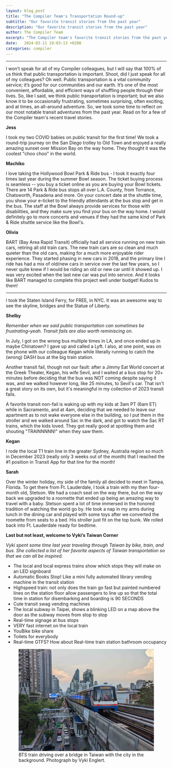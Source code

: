 ```yaml
---
layout: blog_post
title: "The Compiler Team's Transportation Round-up"
subtitle: "Our favorite transit stories from the past year"
description: "Our favorite transit stories from the past year"
author: The Compiler Team
excerpt: "The Compiler team's favorite transit stories from the past year"
date:   2024-03-11 19:03:13 +0200
categories: compiler
---
```

---
I won’t speak for all of my Compiler colleagues, but I will say that 100% of us think that public transportation
is important. Shoot, did I just speak for all of my colleagues? Oh well. Public transportation is a vital community service;
it’s good for our communities and our earth. It’s one of the most convenient, affordable, and efficient ways of shuffling
people through their lives. So, like I said, we think public transportation is important; but we also know it to be occasionally
frustrating, sometimes surprising, often exciting, and at times, an all-around adventure. So, we took some time to reflect on our
most notable transit adventures from the past year. Read on for a few of the Compiler team's recent travel stories.


**Jess**

I took my two COVID babies on public transit for the first time! We took a round-trip journey on the San Diego trolley to
Old Town and enjoyed a really amazing sunset over Mission Bay on the way home. They thought it was the coolest "choo choo" in the world.


**Machiko**

I love taking the Hollywood Bowl Park & Ride bus - I took it exactly four times last year during the summer Bowl season.
The ticket buying process is seamless -- you buy a ticket online as you are buying your Bowl tickets. There are 14 Park & Ride
bus stops all over L.A. County, from Torrance, Chatsworth, Pasadena and more. On your concert date at the shuttle time, you show
your e-ticket to the friendly attendants at the bus stop and get in the bus. The staff at the Bowl always provide services for
those with disabilities, and they make sure you find your bus on the way home. I would definitely go to more concerts and
venues if they had the same kind of Park & Ride shuttle service like the Bowl's.

**Olivia**

BART (Bay Area Rapid Transit) officially had all service running on new train cars, retiring all old train cars.
The new train cars are so clean and much quieter than the old cars, making for a much more enjoyable rider experience.
They started phasing in new cars in 2018, and the primary line I ride has had a mix of old/new cars in service over
the last few years, so I never quite knew if I would be riding an old or new car until it showed up. I was very excited
when the last new car was put into service. And it looks like BART managed to complete this project well under budget! Kudos to them!

** **

I took the Staten Island Ferry, for FREE, in NYC. It was an awesome way to see the skyline, bridges and the Statue of Liberty.

**Shelby**

*Remember when we said public transportation can sometimes be frustrating–yeah. Transit fails are also worth reminiscing on.*


In July, I got on the wrong bus multiple times in LA, and once ended up in maybe Chinatown? I gave up and called a Lyft. I also,
at one point, was on the phone with our colleague Kegan while literally running to catch the (wrong) DASH bus at the big train station.

Another transit fail, though not our fault: after a Jimmy Eat World concert at the Greek Theater, Kegan, his wife Sevil,
and I waited at a bus stop for 20+ minutes before deciding that the bus was NOT coming despite saying it was, and we walked
however long, like 25 minutes, to Sevil's car. That isn't a great story on its own, but it's meaningful in my collection
of 2023 transit fails.

A favorite transit non-fail is waking up with my kids at 3am PT (6am ET) while in Sacramento, and at 4am, deciding that
we needed to leave our apartment as to not wake everyone else in the building, so I put them in the stroller and we walked
around Sac in the dark, and got to watch the Sac RT trains, which the kids loved. They got really good at spotting them and
shouting "TRAINNNNN!" when they saw them.

**Kegan**

I rode the local T1 train line in the greater Sydney, Australia region so much in December 2023 (really only 3 weeks out of the month)
that I reached the #1 position in Transit App for that line for the month!

**Sarah**

Over the winter holiday, my side of the family all decided to meet in Tampa, Florida. To get there from Ft. Lauderdale, I took
a train with my then four-month old, Stetson. We had a coach seat on the way there, but on the way back we upgraded to a roomette that ended up being an amazing way to travel with a baby. Stetson spent a lot of time immersed in the honored tradition
of watching the world go by. He took a nap in my arms during lunch in the dining car and played with some toys after
we converted the roomette from seats to a bed. His stroller just fit on the top bunk. We rolled back into Ft. Lauderdale
ready for bedtime.


**Last but not least, welcome to Vyki’s Taiwan Corner**

*Vyki spent some time last year traveling through Taiwan by bike, train, and bus. She collected a list of her favorite aspects of
Taiwan transportation so that we can all be inspired.*

- The local and local express trains show which stops they will make on an LED signboard
- Automatic Books Stop! Like a mini fully automated library vending machine in the transit station
- Highspeed train: not only does the train go fast but painted numbered lines on the station floor allow passengers to line up so that the total time in station for disembarking and boarding is 90 SECONDS
- Cute transit swag vending machines
- The local subway in Taipei, shows a blinking LED on a map above the door as the subway moves from stop to stop
- Real-time signage at bus stops
- VERY fast internet on the local train
- YouBike bike share
- Toilets for everybody
- Real-time GTFS? How about Real-time train station bathroom occupancy

<figure>
    <img
        src="/assets/blog/Taiwan-min.jpg"
        alt="BTS train driving over a bridge in Taiwan with the city in the background" />
    <figcaption>BTS train driving over a bridge in Taiwan with the city in the background. Photograph by Vyki Englert.</figcaption>
</figure>
